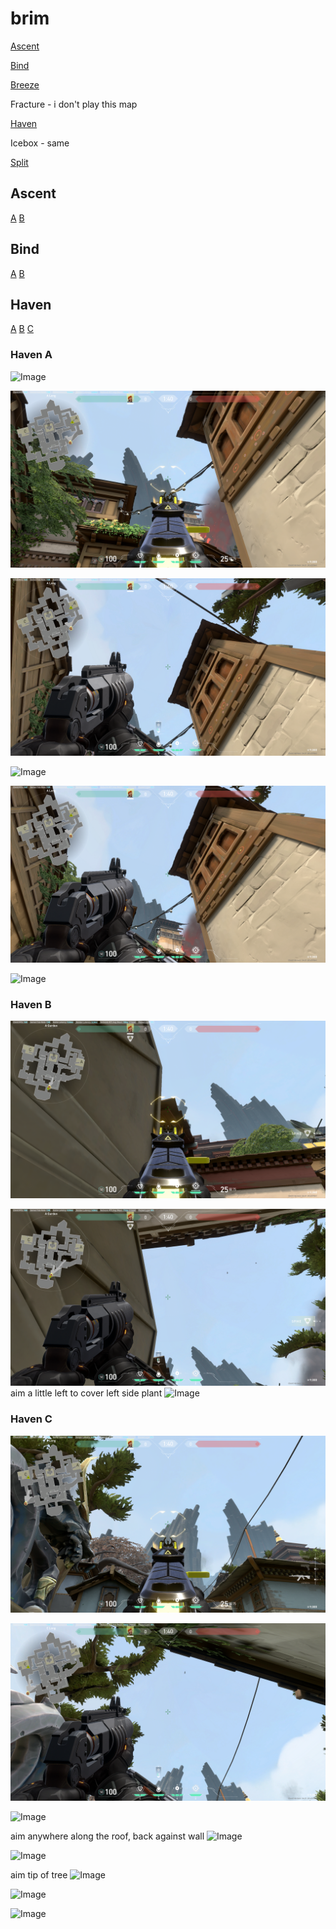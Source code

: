 # brim

[Ascent](#ascent)

[Bind](#bind)

[Breeze](https://tea-mochi.github.io/valorant-lineups/viper.html#breeze)

Fracture - i don't play this map

[Haven](#haven)

Icebox - same

[Split](#split)

## Ascent
[A](#ascent-a) [B](#ascent-b)

## Bind
[A](#bind-a) [B](#bind-b)

## Haven
[A](#haven-a) [B](#haven-b) [C](#haven-c)

### Haven A

![Image](brim/1.png)

![Image](brim/2.png)

![Image](brim/3.png)

![Image](brim/5.png)

![Image](brim/4.png)

![Image](brim/6.png)

### Haven B

![Image](brim/7.png)

![Image](brim/8.png)
aim a little left to cover left side plant
![Image](brim/9.png)

### Haven C

![Image](brim/10.png)

![Image](brim/11.png)

![Image](brim/12.png)


aim anywhere along the roof, back against wall
![Image](brim/13.png)

![Image](brim/14.png)

aim tip of tree
![Image](brim/15.png)

![Image](brim/16.png)

![Image](brim/17.png)